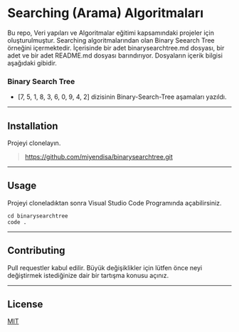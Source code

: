 # Searching (Arama) Algoritmaları
Bu repo, Veri yapıları ve Algoritmalar eğitimi kapsamındaki projeler için oluşturulmuştur. Searching algoritmalarından olan Binary Seearch Tree örneğini içermektedir. İçerisinde bir adet binarysearchtree.md dosyası, bir adet ve bir adet README.md dosyası barındırıyor. Dosyaların içerik bilgisi aşağıdaki gibidir.


### Binary Search Tree
* [7, 5, 1, 8, 3, 6, 0, 9, 4, 2] dizisinin Binary-Search-Tree aşamaları yazıldı.
---

## Installation
Projeyi clonelayın.

> https://github.com/miyendisa/binarysearchtree.git

---

## Usage
Projeyi cloneladıktan sonra Visual Studio Code Programında açabilirsiniz.

```
cd binarysearchtree
code .
```

---

## Contributing
Pull requestler kabul edilir. Büyük değişiklikler için lütfen önce neyi değiştirmek istediğinize dair bir tartışma konusu açınız.

---

## License
[MIT](https://choosealicense.com/licenses/mit/)
